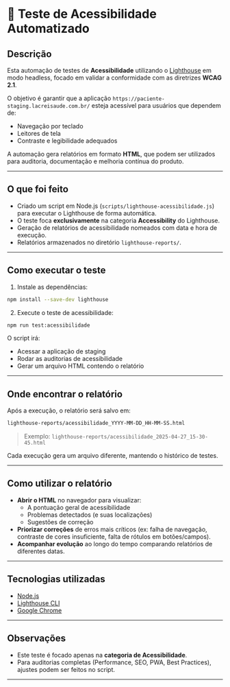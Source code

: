 
# 📄 Teste de Acessibilidade Automatizado

## Descrição

Esta automação de testes de **Acessibilidade** utilizando o [Lighthouse](https://developer.chrome.com/docs/lighthouse/overview/) em modo headless, focado em validar a conformidade com as diretrizes **WCAG 2.1**.

O objetivo é garantir que a aplicação `https://paciente-staging.lacreisaude.com.br/` esteja acessível para usuários que dependem de:

- Navegação por teclado
- Leitores de tela
- Contraste e legibilidade adequados

A automação gera relatórios em formato **HTML**, que podem ser utilizados para auditoria, documentação e melhoria contínua do produto.

---

## O que foi feito

- Criado um script em Node.js (`scripts/lighthouse-acessibilidade.js`) para executar o Lighthouse de forma automática.
- O teste foca **exclusivamente** na categoria **Accessibility** do Lighthouse.
- Geração de relatórios de acessibilidade nomeados com data e hora de execução.
- Relatórios armazenados no diretório `lighthouse-reports/`.

---

## Como executar o teste

1. Instale as dependências:

```bash
npm install --save-dev lighthouse
```
2. Execute o teste de acessibilidade:

```bash
npm run test:acessibilidade
```

O script irá:
- Acessar a aplicação de staging
- Rodar as auditorias de acessibilidade
- Gerar um arquivo HTML contendo o relatório

---

## Onde encontrar o relatório

Após a execução, o relatório será salvo em:

```bash
lighthouse-reports/acessibilidade_YYYY-MM-DD_HH-MM-SS.html
```

> Exemplo: `lighthouse-reports/acessibilidade_2025-04-27_15-30-45.html`

Cada execução gera um arquivo diferente, mantendo o histórico de testes.

---

## Como utilizar o relatório

- **Abrir o HTML** no navegador para visualizar:
  - A pontuação geral de acessibilidade
  - Problemas detectados (e suas localizações)
  - Sugestões de correção
- **Priorizar correções** de erros mais críticos (ex: falha de navegação, contraste de cores insuficiente, falta de rótulos em botões/campos).
- **Acompanhar evolução** ao longo do tempo comparando relatórios de diferentes datas.

---

## Tecnologias utilizadas

- [Node.js](https://nodejs.org/)
- [Lighthouse CLI](https://github.com/GoogleChrome/lighthouse)
- [Google Chrome](https://www.google.com/chrome/)

---

## Observações

- Este teste é focado apenas na **categoria de Acessibilidade**.
- Para auditorias completas (Performance, SEO, PWA, Best Practices), ajustes podem ser feitos no script.

---
